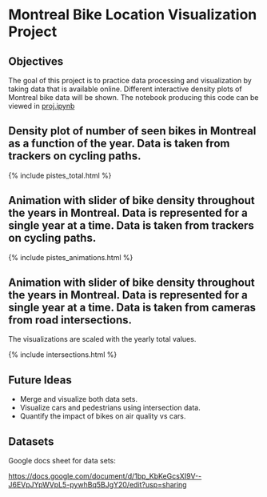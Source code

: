 # Montreal Bike Location Visualization Project

## Objectives 

The goal of this project is to practice data processing and visualization by taking data that is available online. Different interactive density plots of Montreal bike data will be shown. The notebook producing this code can be viewed in [proj.ipynb](https://github.com/alexandrekhoury/alexandrekhoury.github.io/blob/9a534b1d8311803dac4aa03c0a171da3a4da885b/projects/Montreal-Bike-Visualization/proj.ipynb)

## Density plot of number of seen bikes in Montreal as a function of the year. Data is taken from trackers on cycling paths.

{% include pistes_total.html %}

## Animation with slider of bike density throughout the years in Montreal. Data is represented for a single year at a time. Data is taken from trackers on cycling paths.

{% include pistes_animations.html %}

## Animation with slider of bike density throughout the years in Montreal. Data is represented for a single year at a time. Data is taken from cameras from road intersections.

The visualizations are scaled with the yearly total values.

{% include intersections.html %}

## Future Ideas

- Merge and visualize both data sets. 
- Visualize cars and pedestrians using intersection data.
- Quantify the impact of bikes on air quality vs cars.

## Datasets

Google docs sheet for data sets: 

https://docs.google.com/document/d/1bp_KbKeGcsXI9V--J6EVpJYpWVpL5-pywhBq5BJgY20/edit?usp=sharing

